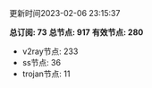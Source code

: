 更新时间2023-02-06 23:15:37

**总订阅: 73**
**总节点: 917**
**有效节点: 280**
- v2ray节点: 233
- ss节点: 36
- trojan节点: 11
